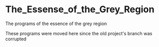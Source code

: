 # The_Essense_of_the_Grey_Region
The programs of the essence of the grey region

These programs were moved here since the old project's branch was corrupted
